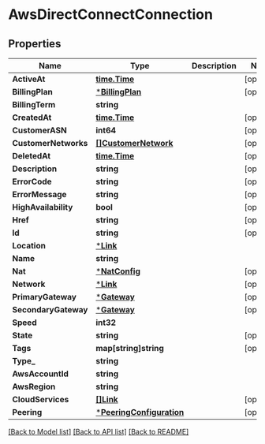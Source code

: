 # AwsDirectConnectConnection

## Properties
Name | Type | Description | Notes
------------ | ------------- | ------------- | -------------
**ActiveAt** | [**time.Time**](time.Time.md) |  | [optional] 
**BillingPlan** | [***BillingPlan**](BillingPlan.md) |  | [optional] 
**BillingTerm** | **string** |  | 
**CreatedAt** | [**time.Time**](time.Time.md) |  | [optional] 
**CustomerASN** | **int64** |  | [optional] 
**CustomerNetworks** | [**[]CustomerNetwork**](CustomerNetwork.md) |  | [optional] 
**DeletedAt** | [**time.Time**](time.Time.md) |  | [optional] 
**Description** | **string** |  | [optional] 
**ErrorCode** | **string** |  | [optional] 
**ErrorMessage** | **string** |  | [optional] 
**HighAvailability** | **bool** |  | [optional] 
**Href** | **string** |  | [optional] 
**Id** | **string** |  | [optional] 
**Location** | [***Link**](Link.md) |  | 
**Name** | **string** |  | 
**Nat** | [***NatConfig**](NATConfig.md) |  | [optional] 
**Network** | [***Link**](Link.md) |  | [optional] 
**PrimaryGateway** | [***Gateway**](Gateway.md) |  | [optional] 
**SecondaryGateway** | [***Gateway**](Gateway.md) |  | [optional] 
**Speed** | **int32** |  | 
**State** | **string** |  | [optional] 
**Tags** | **map[string]string** |  | [optional] 
**Type_** | **string** |  | 
**AwsAccountId** | **string** |  | 
**AwsRegion** | **string** |  | 
**CloudServices** | [**[]Link**](Link.md) |  | [optional] 
**Peering** | [***PeeringConfiguration**](PeeringConfiguration.md) |  | [optional] 

[[Back to Model list]](../README.md#documentation-for-models) [[Back to API list]](../README.md#documentation-for-api-endpoints) [[Back to README]](../README.md)


